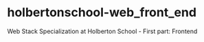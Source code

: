 # holbertonschool-web_front_end
Web Stack Specialization at Holberton School - First part: Frontend
